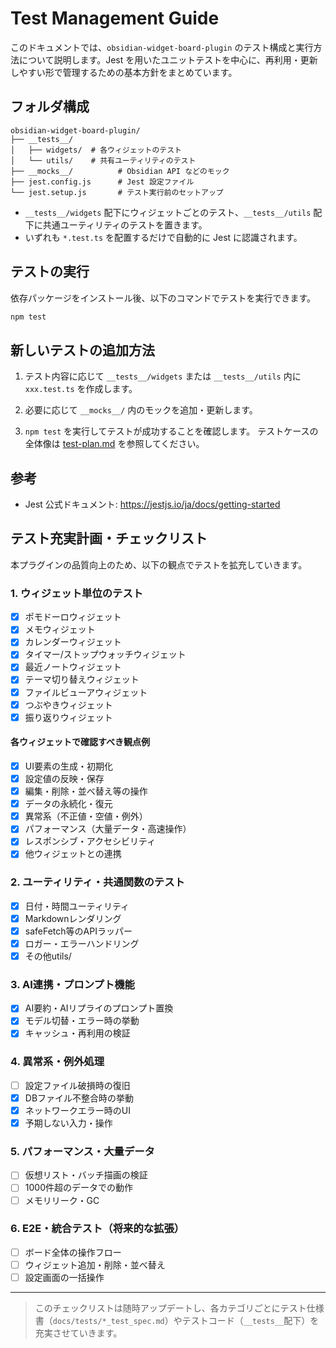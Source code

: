 # Test Management Guide

このドキュメントでは、`obsidian-widget-board-plugin` のテスト構成と実行方法について説明します。Jest を用いたユニットテストを中心に、再利用・更新しやすい形で管理するための基本方針をまとめています。

## フォルダ構成

```
obsidian-widget-board-plugin/
├── __tests__/
│   ├── widgets/  # 各ウィジェットのテスト
│   └── utils/    # 共有ユーティリティのテスト
├── __mocks__/          # Obsidian API などのモック
├── jest.config.js      # Jest 設定ファイル
└── jest.setup.js       # テスト実行前のセットアップ
```

- `__tests__/widgets` 配下にウィジェットごとのテスト、`__tests__/utils` 配下に共通ユーティリティのテストを置きます。
- いずれも `*.test.ts` を配置するだけで自動的に Jest に認識されます。

## テストの実行

依存パッケージをインストール後、以下のコマンドでテストを実行できます。

```bash
npm test
```

## 新しいテストの追加方法

1. テスト内容に応じて `__tests__/widgets` または `__tests__/utils` 内に `xxx.test.ts` を作成します。
2. 必要に応じて `__mocks__/` 内のモックを追加・更新します。

3. `npm test` を実行してテストが成功することを確認します。
テストケースの全体像は [test-plan.md](test-plan.md) を参照してください。

## 参考

- Jest 公式ドキュメント: <https://jestjs.io/ja/docs/getting-started>

## テスト充実計画・チェックリスト

本プラグインの品質向上のため、以下の観点でテストを拡充していきます。

### 1. ウィジェット単位のテスト
- [x] ポモドーロウィジェット
- [X] メモウィジェット
- [x] カレンダーウィジェット
- [x] タイマー/ストップウォッチウィジェット
- [x] 最近ノートウィジェット
- [x] テーマ切り替えウィジェット
- [x] ファイルビューアウィジェット
- [x] つぶやきウィジェット
- [x] 振り返りウィジェット

#### 各ウィジェットで確認すべき観点例
- [x] UI要素の生成・初期化
- [x] 設定値の反映・保存
- [x] 編集・削除・並べ替え等の操作
- [x] データの永続化・復元
- [x] 異常系（不正値・空値・例外）
- [x] パフォーマンス（大量データ・高速操作）
- [x] レスポンシブ・アクセシビリティ
- [x] 他ウィジェットとの連携

### 2. ユーティリティ・共通関数のテスト
 - [x] 日付・時間ユーティリティ
 - [x] Markdownレンダリング
 - [x] safeFetch等のAPIラッパー
 - [x] ロガー・エラーハンドリング
 - [x] その他utils/

### 3. AI連携・プロンプト機能
- [x] AI要約・AIリプライのプロンプト置換
- [x] モデル切替・エラー時の挙動
- [x] キャッシュ・再利用の検証

### 4. 異常系・例外処理
- [ ] 設定ファイル破損時の復旧
- [x] DBファイル不整合時の挙動
- [x] ネットワークエラー時のUI
- [x] 予期しない入力・操作

### 5. パフォーマンス・大量データ
- [ ] 仮想リスト・バッチ描画の検証
- [ ] 1000件超のデータでの動作
- [ ] メモリリーク・GC

### 6. E2E・統合テスト（将来的な拡張）
- [ ] ボード全体の操作フロー
- [ ] ウィジェット追加・削除・並べ替え
- [ ] 設定画面の一括操作

---

> このチェックリストは随時アップデートし、各カテゴリごとにテスト仕様書（`docs/tests/*_test_spec.md`）やテストコード（`__tests__`配下）を充実させていきます。


